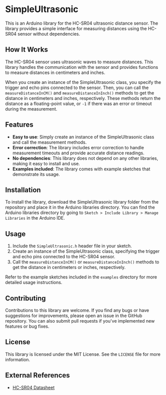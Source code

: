 # SimpleUltrasonic

This is an Arduino library for the HC-SR04 ultrasonic distance sensor. The library provides a simple interface for measuring distances using the HC-SR04 sensor without dependencies.

## How It Works

The HC-SR04 sensor uses ultrasonic waves to measure distances. This library handles the communication with the sensor and provides functions to measure distances in centimeters and inches.

When you create an instance of the SimpleUltrasonic class, you specify the trigger and echo pins connected to the sensor. Then, you can call the `measureDistanceInCM()` and `measureDistanceInInch()` methods to get the distance in centimeters and inches, respectively. These methods return the distance as a floating-point value, or `-1` if there was an error or timeout during the measurement.

## Features

- **Easy to use**: Simply create an instance of the SimpleUltrasonic class and call the measurement methods.
- **Error correction**: The library includes error correction to handle measurement timeouts and provide accurate distance readings.
- **No dependencies**: This library does not depend on any other libraries, making it easy to install and use.
- **Examples included**: The library comes with example sketches that demonstrate its usage.

## Installation

To install the library, download the SimpleUltrasonic library folder from the repository and place it in the Arduino libraries directory. You can find the Arduino libraries directory by going to `Sketch > Include Library > Manage Libraries` in the Arduino IDE.

## Usage

1. Include the `SimpleUltrasonic.h` header file in your sketch.
2. Create an instance of the SimpleUltrasonic class, specifying the trigger and echo pins connected to the HC-SR04 sensor.
3. Call the `measureDistanceInCM()` or `measureDistanceInInch()` methods to get the distance in centimeters or inches, respectively.

Refer to the example sketches included in the `examples` directory for more detailed usage instructions.

## Contributing

Contributions to this library are welcome. If you find any bugs or have suggestions for improvements, please open an issue in the GitHub repository. You can also submit pull requests if you've implemented new features or bug fixes.

## License

This library is licensed under the MIT License. See the `LICENSE` file for more information.

## External References

- [HC-SR04 Datasheet](https://cdn.sparkfun.com/datasheets/Sensors/Proximity/HCSR04.pdf)
